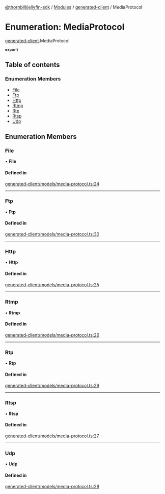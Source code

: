 [@thornbill/jellyfin-sdk](../README.md) / [Modules](../modules.md) / [generated-client](../modules/generated_client.md) / MediaProtocol

# Enumeration: MediaProtocol

[generated-client](../modules/generated_client.md).MediaProtocol

**`export`**

## Table of contents

### Enumeration Members

- [File](generated_client.MediaProtocol.md#file)
- [Ftp](generated_client.MediaProtocol.md#ftp)
- [Http](generated_client.MediaProtocol.md#http)
- [Rtmp](generated_client.MediaProtocol.md#rtmp)
- [Rtp](generated_client.MediaProtocol.md#rtp)
- [Rtsp](generated_client.MediaProtocol.md#rtsp)
- [Udp](generated_client.MediaProtocol.md#udp)

## Enumeration Members

### File

• **File**

#### Defined in

[generated-client/models/media-protocol.ts:24](https://github.com/jellyfin/jellyfin-sdk-typescript/blob/fa599ae/src/generated-client/models/media-protocol.ts#L24)

___

### Ftp

• **Ftp**

#### Defined in

[generated-client/models/media-protocol.ts:30](https://github.com/jellyfin/jellyfin-sdk-typescript/blob/fa599ae/src/generated-client/models/media-protocol.ts#L30)

___

### Http

• **Http**

#### Defined in

[generated-client/models/media-protocol.ts:25](https://github.com/jellyfin/jellyfin-sdk-typescript/blob/fa599ae/src/generated-client/models/media-protocol.ts#L25)

___

### Rtmp

• **Rtmp**

#### Defined in

[generated-client/models/media-protocol.ts:26](https://github.com/jellyfin/jellyfin-sdk-typescript/blob/fa599ae/src/generated-client/models/media-protocol.ts#L26)

___

### Rtp

• **Rtp**

#### Defined in

[generated-client/models/media-protocol.ts:29](https://github.com/jellyfin/jellyfin-sdk-typescript/blob/fa599ae/src/generated-client/models/media-protocol.ts#L29)

___

### Rtsp

• **Rtsp**

#### Defined in

[generated-client/models/media-protocol.ts:27](https://github.com/jellyfin/jellyfin-sdk-typescript/blob/fa599ae/src/generated-client/models/media-protocol.ts#L27)

___

### Udp

• **Udp**

#### Defined in

[generated-client/models/media-protocol.ts:28](https://github.com/jellyfin/jellyfin-sdk-typescript/blob/fa599ae/src/generated-client/models/media-protocol.ts#L28)
